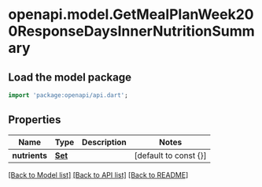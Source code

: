 # openapi.model.GetMealPlanWeek200ResponseDaysInnerNutritionSummary

## Load the model package
```dart
import 'package:openapi/api.dart';
```

## Properties
Name | Type | Description | Notes
------------ | ------------- | ------------- | -------------
**nutrients** | [**Set<GetMealPlanWeek200ResponseDaysInnerNutritionSummaryNutrientsInner>**](GetMealPlanWeek200ResponseDaysInnerNutritionSummaryNutrientsInner.md) |  | [default to const {}]

[[Back to Model list]](../README.md#documentation-for-models) [[Back to API list]](../README.md#documentation-for-api-endpoints) [[Back to README]](../README.md)


